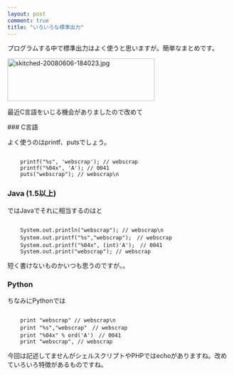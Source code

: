 ```yaml
---
layout: post
comment: true
title: "いろいろな標準出力"
---
```

<p>プログラムする中で標準出力はよく使うと思いますが。簡単なまとめです。</p>
<p>
<img src="http://img.seiji.me/blog/2008/06/skitched-20080606-184023.jpg" alt="skitched-20080606-184023.jpg" border="0" width="331" height="96" />
<br />
</p>



<!--more-->


<p>最近C言語をいじる機会がありましたので改めて</p>
### C言語
<p>よく使うのはprintf、putsでしょう。</p>
<pre><code>
	printf("%s", 'webscrap'); // webscrap
	printf("%04x", 'A'); // 0041
	puts("webscrap"); // webscrap\n
</code></pre>

### Java (1.5以上)
<p>ではJavaでそれに相当するのはと</p>
<pre><code>
	System.out.println("webscrap"); // webscrap\n
	System.out.printf("%s","webscrap");　// webscrap
	System.out.printf("%04x", (int)'A');　// 0041
	System.out.print("webscrap"); // webscrap
</code></pre>
<p>短く書けないものかいつも思うのですが。。</p>

### Python
<p>ちなみにPythonでは</p>
<pre><code>
	print "webscrap" // webscrap\n
	print "%s","webscrap"　// webscrap
	print "%04x" % ord('A')　// 0041
	print "webscrap", // webscrap
</code></pre>

<p>今回は記述してませんがシェルスクリプトやPHPではechoがありますね。改めていろいろ特徴があるものですね。</p>
